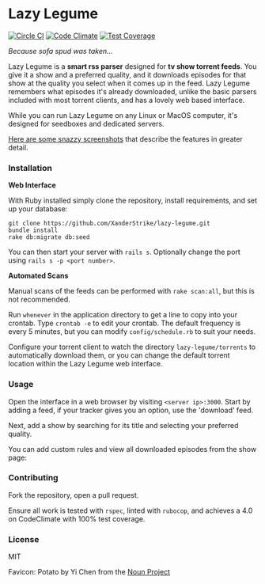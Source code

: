 # Lazy Legume

[![Circle CI](https://circleci.com/gh/XanderStrike/lazy-legume.svg?style=svg)](https://circleci.com/gh/XanderStrike/lazy-legume)
[![Code Climate](https://codeclimate.com/github/XanderStrike/lazy-legume/badges/gpa.svg)](https://codeclimate.com/github/XanderStrike/lazy-legume)
[![Test Coverage](https://codeclimate.com/github/XanderStrike/lazy-legume/badges/coverage.svg)](https://codeclimate.com/github/XanderStrike/lazy-legume)

_Because sofa spud was taken..._

Lazy Legume is a **smart rss parser** designed for **tv show torrent feeds**. You give it a show and a preferred quality, and it downloads episodes for that show at the quality you select when it comes up in the feed. Lazy Legume remembers what episodes it's already downloaded, unlike the basic parsers included with most torrent clients, and has a lovely web based interface.

While you can run Lazy Legume on any Linux or MacOS computer, it's designed for seedboxes and dedicated servers.

[Here are some snazzy screenshots](http://imgur.com/a/MJ0u3) that describe the features in greater detail.

### Installation

**Web Interface**

With Ruby installed simply clone the repository, install requirements, and set up your database:

    git clone https://github.com/XanderStrike/lazy-legume.git
    bundle install
    rake db:migrate db:seed

You can then start your server with `rails s`. Optionally change the port using `rails s -p <port number>`.

**Automated Scans**

Manual scans of the feeds can be performed with `rake scan:all`, but this is not recommended.

Run `whenever` in the application directory to get a line to copy into your crontab. Type `crontab -e` to edit your crontab. The default frequency is every 5 minutes, but you can modify `config/schedule.rb` to suit your needs.

Configure your torrent client to watch the directory `lazy-legume/torrents` to automatically download them, or you can change the default torrent location within the Lazy Legume web interface.

### Usage

Open the interface in a web browser by visiting `<server ip>:3000`. Start by adding a feed, if your tracker gives you an option, use the 'download' feed.

Next, add a show by searching for its title and selecting your preferred quality.

You can add custom rules and view all downloaded episodes from the show page:

### Contributing

Fork the repository, open a pull request.

Ensure all work is tested with `rspec`, linted with `rubocop`, and achieves a 4.0 on CodeClimate with 100% test coverage.

### License

MIT

Favicon: Potato by Yi Chen from the [Noun Project](https://thenounproject.com/search/?q=potato&i=61071)

